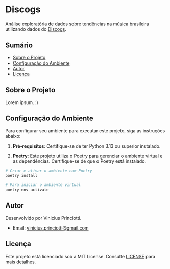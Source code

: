 # Discogs

Análise exploratória de dados sobre tendências na música brasileira utilizando dados do [Discogs](https://www.discogs.com/).

## Sumário

- [Sobre o Projeto](#sobre-o-projeto)
- [Configuração do Ambiente](#configuração-do-ambiente)
- [Autor](#autor)
- [Licença](#licença)

## Sobre o Projeto

Lorem ipsum. :)

## Configuração do Ambiente

Para configurar seu ambiente para executar este projeto, siga as instruções abaixo:

1. **Pré-requisitos**: Certifique-se de ter Python 3.13 ou superior instalado.

2. **Poetry**: Este projeto utiliza o Poetry para gerenciar o ambiente virtual e as dependências. Certifique-se de que o Poetry está instalado.

```bash
# Criar e ativar o ambiente com Poetry
poetry install

# Para iniciar o ambiente virtual
poetry env activate
```

## Autor

Desenvolvido por Vinicius Princiotti.
- Email: [vinicius.princiotti@gmail.com](mailto:vinicius.princiotti@gmail.com)

## Licença

Este projeto está licenciado sob a MIT License. Consulte [LICENSE](LICENSE) para mais detalhes.